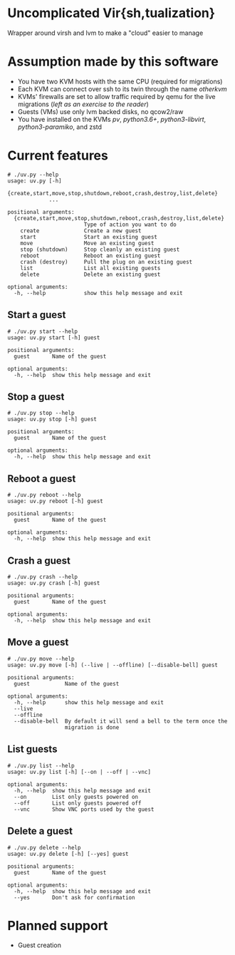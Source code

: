 # Uncomplicated Vir{sh,tualization}

Wrapper around virsh and lvm to make a "cloud" easier to manage

# Assumption made by this software

* You have two KVM hosts with the same CPU (required for migrations)
* Each KVM can connect over ssh to its twin through the name *otherkvm*
* KVMs' firewalls are set to allow traffic required by qemu for the live migrations (*left as an exercise to the reader*)
* Guests (VMs) use only lvm backed disks, no qcow2/raw
* You have installed on the KVMs *pv*, *python3.6+*, *python3-libvirt*, *python3-paramiko*, and zstd

# Current features

```
# ./uv.py --help
usage: uv.py [-h]
             {create,start,move,stop,shutdown,reboot,crash,destroy,list,delete}
             ...

positional arguments:
  {create,start,move,stop,shutdown,reboot,crash,destroy,list,delete}
                        Type of action you want to do
    create              Create a new guest
    start               Start an existing guest
    move                Move an existing guest
    stop (shutdown)     Stop cleanly an existing guest
    reboot              Reboot an existing guest
    crash (destroy)     Pull the plug on an existing guest
    list                List all existing guests
    delete              Delete an existing guest

optional arguments:
  -h, --help            show this help message and exit
```

## Start a guest

```
# ./uv.py start --help
usage: uv.py start [-h] guest

positional arguments:
  guest       Name of the guest

optional arguments:
  -h, --help  show this help message and exit
```

## Stop a guest

```
# ./uv.py stop --help
usage: uv.py stop [-h] guest

positional arguments:
  guest       Name of the guest

optional arguments:
  -h, --help  show this help message and exit
```

## Reboot a guest

```
# ./uv.py reboot --help
usage: uv.py reboot [-h] guest

positional arguments:
  guest       Name of the guest

optional arguments:
  -h, --help  show this help message and exit
```

## Crash a guest

```
# ./uv.py crash --help
usage: uv.py crash [-h] guest

positional arguments:
  guest       Name of the guest

optional arguments:
  -h, --help  show this help message and exit
```

## Move a guest

```
# ./uv.py move --help
usage: uv.py move [-h] (--live | --offline) [--disable-bell] guest

positional arguments:
  guest           Name of the guest

optional arguments:
  -h, --help      show this help message and exit
  --live
  --offline
  --disable-bell  By default it will send a bell to the term once the
                  migration is done
```

## List guests

```
# ./uv.py list --help
usage: uv.py list [-h] [--on | --off | --vnc]

optional arguments:
  -h, --help  show this help message and exit
  --on        List only guests powered on
  --off       List only guests powered off
  --vnc       Show VNC ports used by the guest
```

## Delete a guest

```
# ./uv.py delete --help
usage: uv.py delete [-h] [--yes] guest

positional arguments:
  guest       Name of the guest

optional arguments:
  -h, --help  show this help message and exit
  --yes       Don't ask for confirmation
```


# Planned support

* Guest creation
